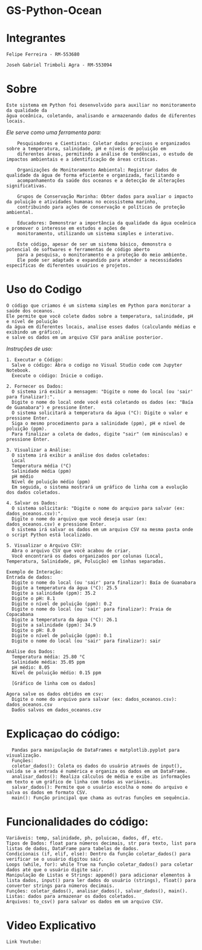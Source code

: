 # GS-Python-Ocean

# Integrantes

    Felipe Ferreira - RM-553680

    Joseh Gabriel Trimboli Agra - RM-553094

# Sobre
   
    Este sistema em Python foi desenvolvido para auxiliar no monitoramento da qualidade da 
    água oceânica, coletando, analisando e armazenando dados de diferentes locais. 
    
*Ele serve como uma ferramenta para:*
        
        Pesquisadores e Cientistas: Coletar dados precisos e organizados sobre a temperatura, salinidade, pH e níveis de poluição em 
        diferentes áreas, permitindo a análise de tendências, o estudo de impactos ambientais e a identificação de áreas críticas.
        
        Organizações de Monitoramento Ambiental: Registrar dados de qualidade da água de forma eficiente e organizada, facilitando o 
        acompanhamento da saúde dos oceanos e a detecção de alterações significativas.
        
        Grupos de Conservação Marinha: Obter dados para avaliar o impacto da poluição e atividades humanas no ecossistema marinho, 
        contribuindo para ações de conservação e políticas de proteção ambiental.
        
        Educadores: Demonstrar a importância da qualidade da água oceânica e promover o interesse em estudos e ações de 
        monitoramento, utilizando um sistema simples e interativo.
        
        Este código, apesar de ser um sistema básico, demonstra o potencial de softwares e ferramentas de código aberto 
        para a pesquisa, o monitoramento e a proteção do meio ambiente. 
        Ele pode ser adaptado e expandido para atender a necessidades específicas de diferentes usuários e projetos.


# Uso do Codigo

    O código que criamos é um sistema simples em Python para monitorar a saúde dos oceanos. 
    Ele permite que você colete dados sobre a temperatura, salinidade, pH e nível de poluição 
    da água em diferentes locais, analise esses dados (calculando médias e exibindo um gráfico), 
    e salve os dados em um arquivo CSV para análise posterior.


*Instruções de uso:*

    1. Executar o Código:
      Salve o código: Abra o codigo no Visual Studio code com Jupyter Notebook.
      Execute o código: Inicie o codigo.
    
    2. Fornecer os Dados:
      O sistema irá exibir a mensagem: "Digite o nome do local (ou 'sair' para finalizar):".
      Digite o nome do local onde você está coletando os dados (ex: "Baía de Guanabara") e pressione Enter.
      O sistema solicitará a temperatura da água (°C): Digite o valor e pressione Enter.
      Siga o mesmo procedimento para a salinidade (ppm), pH e nível de poluição (ppm).
      Para finalizar a coleta de dados, digite "sair" (em minúsculas) e pressione Enter.
    
    3. Visualizar a Análise:
      O sistema irá exibir a análise dos dados coletados:
      Local
      Temperatura média (°C)
      Salinidade média (ppm)
      pH médio
      Nível de poluição médio (ppm)
      Em seguida, o sistema mostrará um gráfico de linha com a evolução dos dados coletados.
    
    4. Salvar os Dados:
      O sistema solicitará: "Digite o nome do arquivo para salvar (ex: dados_oceanos.csv):".
      Digite o nome do arquivo que você deseja usar (ex: dados_oceanos.csv) e pressione Enter.
      O sistema irá salvar os dados em um arquivo CSV na mesma pasta onde o script Python está localizado.
    
    5. Visualizar o Arquivo CSV:
      Abra o arquivo CSV que você acabou de criar.
      Você encontrará os dados organizados por colunas (Local, Temperatura, Salinidade, pH, Poluição) em linhas separadas.
    
    Exemplo de Interação:
    Entrada de dados:
      Digite o nome do local (ou 'sair' para finalizar): Baía de Guanabara
      Digite a temperatura da água (°C): 25.5
      Digite a salinidade (ppm): 35.2
      Digite o pH: 8.1
      Digite o nível de poluição (ppm): 0.2
      Digite o nome do local (ou 'sair' para finalizar): Praia de Copacabana
      Digite a temperatura da água (°C): 26.1
      Digite a salinidade (ppm): 34.9
      Digite o pH: 8.0
      Digite o nível de poluição (ppm): 0.1
      Digite o nome do local (ou 'sair' para finalizar): sair
    
    Análise dos Dados:
      Temperatura média: 25.80 °C
      Salinidade média: 35.05 ppm
      pH médio: 8.05
      Nível de poluição médio: 0.15 ppm
      
      [Gráfico de linha com os dados]
      
    Agora salve os dados obtidos em csv:
      Digite o nome do arquivo para salvar (ex: dados_oceanos.csv): dados_oceanos.csv
      Dados salvos em dados_oceanos.csv

# Explicaçao do código:
      Pandas para manipulação de DataFrames e matplotlib.pyplot para visualização.
      Funções:
      coletar_dados(): Coleta os dados do usuário através de input(), valida se a entrada é numérica e organiza os dados em um DataFrame.
      analisar_dados(): Realiza cálculos de média e exibe as informações em texto e um gráfico de linha com todas as variáveis.
      salvar_dados(): Permite que o usuário escolha o nome do arquivo e salva os dados em formato CSV.
      main(): Função principal que chama as outras funções em sequência.

# Funcionalidades do código:

    Variáveis: temp, salinidade, ph, poluicao, dados, df, etc.
    Tipos de Dados: float para números decimais, str para texto, list para listas de dados, DataFrame para tabelas de dados.
    Condicionais (if, elif, else): Dentro da função coletar_dados() para verificar se o usuário digitou sair.
    Loops (while, for): while True na função coletar_dados() para coletar dados até que o usuário digite sair.
    Manipulação de Listas e Strings: append() para adicionar elementos à lista dados, input() para ler dados do usuário (strings), float() para converter strings para números decimais.
    Funções: coletar_dados(), analisar_dados(), salvar_dados(), main().
    Listas: dados para armazenar os dados coletados. 
    Arquivos: to_csv() para salvar os dados em um arquivo CSV.

# Video Explicativo
    Link Youtube:
